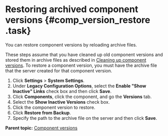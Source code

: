 # Restoring archived component versions {#comp_version_restore .task}

You can restore component versions by reloading archive files.

These steps assume that you have cleaned up old component versions and stored them in archive files as described in [Cleaning up component versions](settings_system_preview.md). To restore a component version, you must have the archive file that the server created for that component version.

1.  Click **Settings** \> **System Settings**.
2.  Under **Legacy Configuration Options**, select the **Enable "Show Inactive" Links** check box and then click **Save**.
3.  Click **Components**, click the component, and go the **Versions** tab.
4.  Select the **Show Inactive Versions** check box.
5.  Click the component version to restore.
6.  Click **Restore from Backup**. 
7.  Specify the path to the archive file on the server and then click **Save**.

**Parent topic:** [Component versions](../topics/comp_version.md)

